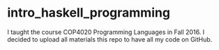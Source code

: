 # intro_haskell_programming

I taught the course COP4020 Programming Languages in Fall 2016. I decided to upload all materials this repo to have all my code on GitHub.

